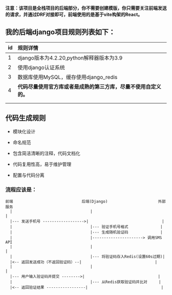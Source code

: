 **注意：该项目是全栈项目的后端部分，你不需要创建模版，你只需要关注前端发送的请求，并通过DRF对接即可，前端使用的是基于vite构架的React。**

## 我的后端django项目规则列表如下：

| id   | 规则详情                                                     |
| ---- | :----------------------------------------------------------- |
| 1    | django版本为4.2.20,python解释器版本为3.9                     |
| 2    | 使用django认证系统                                           |
| 3    | 数据库使用MySQL，缓存使用django_redis                        |
| 4    | **代码尽量使用官方库或者是成熟的第三方库，尽量不使用自定义的。** |
|      |                                                              |
|      |                                                              |

## 代码生成规则

- 模块化设计
- 命名规范

- 包含简洁清晰的注释，代码文档化
- 代码复用性高，易于维护管理
- 配置与代码分离

### 流程应该是：

```
前端                              后端(Django)                      外部服务
  |                                  |                                |
  |--- 发送手机号 ------------------>|                                |
  |                                  |--- 验证手机号格式              |
  |                                  |--- 生成随机验证码              |
  |                                  |----------------------> 调用SMS API
  |                                  |                                |
  |                                  |--- 将验证码存入Redis(设置60s过期)|
  |<-- 返回发送成功（不返回验证码）--|                                |
  |                                  |                                |
  |--- 用户输入验证码并提交 -------->|                                |
  |                                  |--- 从Redis获取验证码并比对     |
  |<-- 返回验证结果 -----------------|                                |
```



